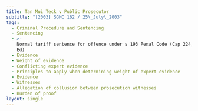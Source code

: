 ```yaml
---
title: Tan Mui Teck v Public Prosecutor
subtitle: "[2003] SGHC 162 / 25\_July\_2003"
tags:
  - Criminal Procedure and Sentencing
  - Sentencing
  - >-
    Normal tariff sentence for offence under s 193 Penal Code (Cap 224, 1985 Rev
    Ed)
  - Evidence
  - Weight of evidence
  - Conflicting expert evidence
  - Principles to apply when determining weight of expert evidence
  - Evidence
  - Witnesses
  - Allegation of collusion between prosecution witnesses
  - Burden of proof
layout: single
---
```


